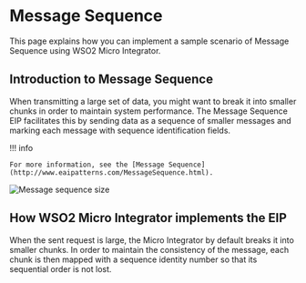 # Message Sequence

This page explains how you can implement a sample scenario of Message Sequence using WSO2 Micro Integrator.

## Introduction to Message Sequence

When transmitting a large set of data, you might want to break it into smaller chunks in order to maintain system performance. The Message Sequence EIP facilitates this by sending data as a sequence of smaller messages and marking each message with sequence identification fields. 

!!! info

    For more information, see the [Message Sequence](http://www.eaipatterns.com/MessageSequence.html).

![Message sequence size]({{base_path}}/assets/img/learn/enterprise-integration-patterns/message-construction/message-sequence-size.gif)

## How WSO2 Micro Integrator implements the EIP

When the sent request is large, the Micro Integrator by default breaks it into smaller chunks. In order to maintain the consistency of the message, each chunk is then mapped with a sequence identity number so that its sequential order is not lost.
